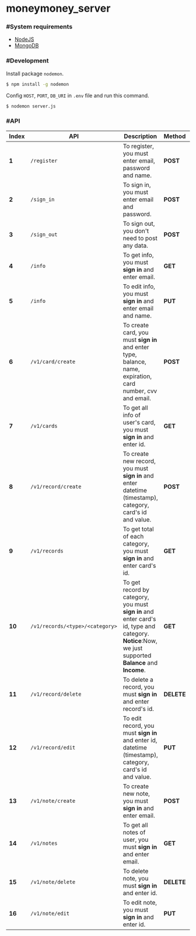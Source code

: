 # moneymoney_server

### #System requirements
  - [NodeJS](https://nodejs.org/en/)
  - [MongoDB](https://www.mongodb.com)
  
### #Development
Install package `nodemon`.
```sh
$ npm install -g nodemon
```
Config `HOST`, `PORT`, `DB_URI` in `.env` file and run this command.
```sh
$ nodemon server.js
```

### #API
Index | API | Description | Method | Params | Types
------|-----|-------------|--------|--------|-------
**1** | `/register` | To register, you must enter email, password and name. | **POST** | `email`, `password`, `name` | String, String, String
**2** | `/sign_in` | To sign in, you must enter email and password. | **POST** | `email`, `password` | String, String
**3** | `/sign_out` | To sign out, you don't need to post any data. | **POST** | |
**4** | `/info` | To get info, you must **sign in** and enter email. | **GET** | `email` | String
**5** | `/info` | To edit info, you must **sign in** and enter email and name. | **PUT** | `email`, `name` | String, String
**6** | `/v1/card/create` | To create card,  you must **sign in** and enter type, balance, name, expiration, card number, cvv and email. | **POST** | `type`, `balance`, `name`, `exp`, `number`, `cvv`, `email` | String, Number, String, Number, Number, Number, String
**7** | `/v1/cards` | To get all info of user's card, you must **sign in** and enter id. | **GET** | `id` | String
**8** | `/v1/record/create` | To create new record, you must **sign in** and enter datetime (timestamp), category, card's id and value. | **POST** | `datetime`, `category`, `card`, `value`, `note`, `picture` | Number, String, String, Number, String, String
**9** | `/v1/records` | To get total of each category, you must **sign in** and enter card's id. | **GET** | `id` | String
**10** | `/v1/records/<type>/<category>` | To get record by category, you must **sign in** and enter card's id, type and category. **Notice**:Now, we just supported **Balance** and **Income**. | **GET** | `id`, `type`, `category` | String, String
**11** | `/v1/record/delete` | To delete a record, you must **sign in** and enter record's id. | **DELETE** | `id` | String
**12** | `/v1/record/edit` | To edit record, you must **sign in** and enter id, datetime (timestamp), category, card's id and value. | **PUT** | `id`, `datetime`, `category`, `card`, `value`, `note`, `picture` | Number, String, String, Number, String, String
**13** | `/v1/note/create` | To create new note, you must **sign in** and enter email. | **POST** | `email`, `title`, `content` | String, String, String
**14** | `/v1/notes` | To get all notes of user, you must **sign in** and enter email. | **GET** | `email` | String
**15** | `/v1/note/delete` | To delete note, you must **sign in** and enter id. | **DELETE** | `id` | String
**16** | `/v1/note/edit` | To edit note, you must **sign in** and enter id. | **PUT** | `id`, `title`, `content` | String, String, String
